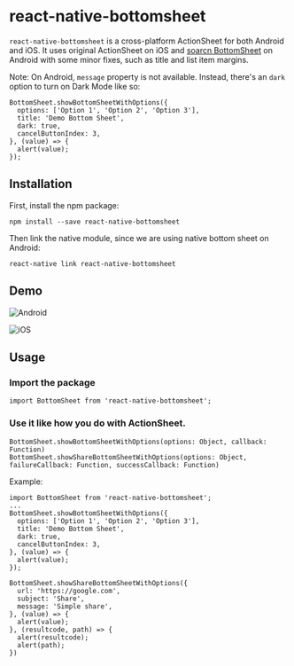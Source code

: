 # react-native-bottomsheet

`react-native-bottomsheet` is a cross-platform ActionSheet for both Android and iOS. It uses original ActionSheet on iOS and [soarcn BottomSheet](https://github.com/soarcn/BottomSheet) on Android with some minor fixes, such as title and list item margins.

Note: On Android, `message` property is not available. Instead, there's an `dark` option to turn on Dark Mode like so:

```
BottomSheet.showBottomSheetWithOptions({
  options: ['Option 1', 'Option 2', 'Option 3'],
  title: 'Demo Bottom Sheet',
  dark: true,
  cancelButtonIndex: 3,
}, (value) => {
  alert(value);
});
```

## Installation

First, install the npm package:
```
npm install --save react-native-bottomsheet
```
Then link the native module, since we are using native bottom sheet on Android:
```
react-native link react-native-bottomsheet
```

## Demo

![Android](https://camo.githubusercontent.com/77908b5b2a67447d4337ab47a8a9626af0be12d0/68747470733a2f2f7331372e706f7374696d672e6f72672f706a6c716e68677a332f616e64726f69642e706e67 "Android")

![iOS](https://camo.githubusercontent.com/bb1ff00dc37a2b57452148d21fa18eafcd9222f8/68747470733a2f2f7331372e706f7374696d672e6f72672f6374686961653930762f696f732e706e67 "iOS")

## Usage

### Import the package
```
import BottomSheet from 'react-native-bottomsheet';
```

### Use it like how you do with ActionSheet.
````
BottomSheet.showBottomSheetWithOptions(options: Object, callback: Function)
BottomSheet.showShareBottomSheetWithOptions(options: Object, failureCallback: Function, successCallback: Function)
````

Example:

```
import BottomSheet from 'react-native-bottomsheet';
...
BottomSheet.showBottomSheetWithOptions({
  options: ['Option 1', 'Option 2', 'Option 3'],
  title: 'Demo Bottom Sheet',
  dark: true,
  cancelButtonIndex: 3,
}, (value) => {
  alert(value);
});
```

```
BottomSheet.showShareBottomSheetWithOptions({
  url: 'https://google.com',
  subject: 'Share',
  message: 'Simple share',
}, (value) => {
  alert(value);
}, (resultcode, path) => {
  alert(resultcode);
  alert(path);
})
```
